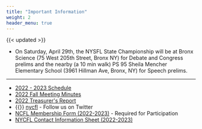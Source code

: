 ```yaml
---
title: "Important Information"
weight: 2
header_menu: true
---
```


{{< updated >}}

* On Saturday, April 29th, the NYSFL State Championship will be at Bronx Science (75 West 205th Street, Bronx NY) for Debate and Congress prelims and the nearby (a 10 min walk) PS 95 Sheila Mencher Elementary School (3961 Hillman Ave, Bronx, NY) for Speech prelims.

---

* [2022 - 2023 Schedule](https://docs.google.com/spreadsheets/d/e/2PACX-1vT1UDpqA-W11IWhPEGqYvYFhpkPd21K3z8OJc0pq79A2Vb6eR9BskcwLvwJbA6ofHqEB-hq5PkePTxJ/pubhtml?gid=923006747&single=true)
* [2022 Fall Meeting Minutes](https://docs.google.com/document/d/e/2PACX-1vQdn1FuaK76fCY55Jb-2CZxsYp9b5LqSqmQNzllavC6cYm_oxg3Ogq7ieD3drF30Q4Kr7_CehxqY2U-/pub)
* [2022 Treasurer's Report](https://drive.google.com/file/d/1bF1t6uW-1rYC2BJGb38iGNAZVPBF3KEq/view)
* {{<icon class="fa fa-twitter">}} [nycfl](https://twitter.com/nycfl) - Follow us on Twitter
* [NCFL Membership Form (2022-2023)](documents/NCFLMembershipForms.doc) - Required for Participation
* [NYCFL Contact Information Sheet (2022-2023)](documents/nycfldatacard.doc)
